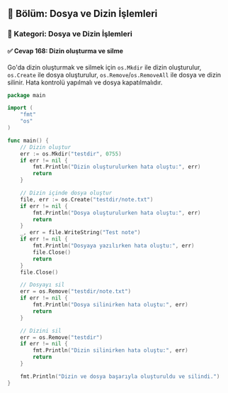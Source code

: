 ## 📘 Bölüm: Dosya ve Dizin İşlemleri  
### 🔹 Kategori: Dosya ve Dizin İşlemleri  
#### ✅ Cevap 168: Dizin oluşturma ve silme

Go'da dizin oluşturmak ve silmek için `os.Mkdir` ile dizin oluşturulur, `os.Create` ile dosya oluşturulur, `os.Remove`/`os.RemoveAll` ile dosya ve dizin silinir. Hata kontrolü yapılmalı ve dosya kapatılmalıdır.

```go
package main

import (
    "fmt"
    "os"
)

func main() {
    // Dizin oluştur
    err := os.Mkdir("testdir", 0755)
    if err != nil {
        fmt.Println("Dizin oluşturulurken hata oluştu:", err)
        return
    }

    // Dizin içinde dosya oluştur
    file, err := os.Create("testdir/note.txt")
    if err != nil {
        fmt.Println("Dosya oluşturulurken hata oluştu:", err)
        return
    }
    _, err = file.WriteString("Test note")
    if err != nil {
        fmt.Println("Dosyaya yazılırken hata oluştu:", err)
        file.Close()
        return
    }
    file.Close()

    // Dosyayı sil
    err = os.Remove("testdir/note.txt")
    if err != nil {
        fmt.Println("Dosya silinirken hata oluştu:", err)
        return
    }

    // Dizini sil
    err = os.Remove("testdir")
    if err != nil {
        fmt.Println("Dizin silinirken hata oluştu:", err)
        return
    }

    fmt.Println("Dizin ve dosya başarıyla oluşturuldu ve silindi.")
}
```
